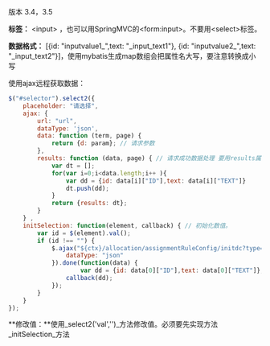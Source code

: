 版本 3.4，3.5

**标签：** &lt;input&gt; ，也可以用SpringMVC的&lt;form:input&gt;。不要用&lt;select&gt;标签。

**数据格式：** \[{id: "inputvalue1_",text: "\_input\_text1"}, {id: "inputvalue2_",text: "\_input\_text2"}\]，使用mybatis生成map数组会把属性名大写，要注意转换成小写

使用ajax远程获取数据：

```javascript
$("#selector").select2({
    placeholder: "请选择",
    ajax: { 
        url: "url", 
        dataType: 'json',
        data: function (term, page) {
            return {d: param}; // 请求参数
        },
        results: function (data, page) { // 请求成功数据处理 要用results属性
            var dt = [];
            for(var i=0;i<data.length;i++ ){
                var dd = {id: data[i]["ID"],text: data[i]["TEXT"]}
                dt.push(dd);
            }
            return {results: dt};
        }
    } ,
    initSelection: function(element, callback) { // 初始化数值。
        var id = $(element).val();
        if (id !== "") {
            $.ajax("${ctx}/allocation/assignmentRuleConfig/initdc?type=assignmentD&value=" + id, {
                dataType: "json"
            }).done(function(data) { 
                    var dd = {id: data[0]["ID"],text: data[0]["TEXT"]};// 单选
                callback(dd); 
            });
        }
    }
});
```

**修改值：**使用_select2\('val',''\)_方法修改值。必须要先实现方法_initSelection_方法

